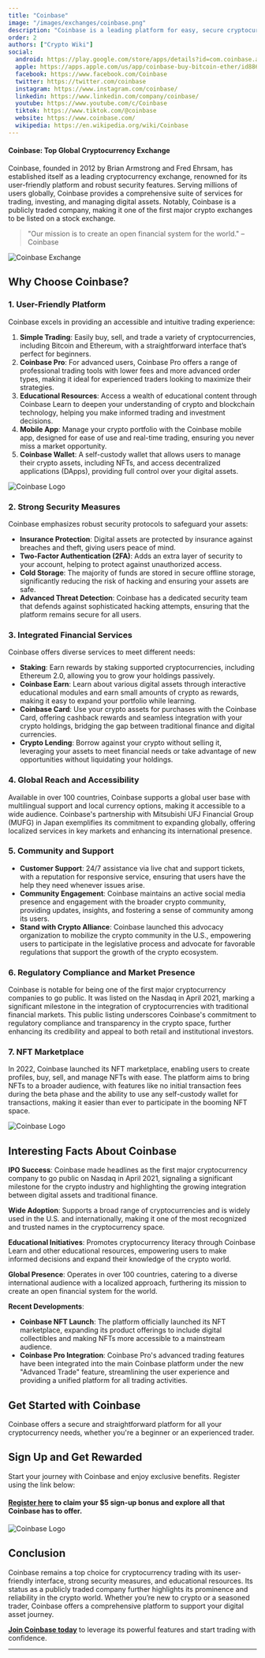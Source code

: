```yaml
---
title: "Coinbase"
image: "/images/exchanges/coinbase.png"
description: "Coinbase is a leading platform for easy, secure cryptocurrency trading and investment."
order: 2
authors: ["Crypto Wiki"]
social:
  android: https://play.google.com/store/apps/details?id=com.coinbase.android
  apple: https://apps.apple.com/us/app/coinbase-buy-bitcoin-ether/id886427730
  facebook: https://www.facebook.com/Coinbase
  twitter: https://twitter.com/coinbase
  instagram: https://www.instagram.com/coinbase/
  linkedin: https://www.linkedin.com/company/coinbase/
  youtube: https://www.youtube.com/c/Coinbase
  tiktok: https://www.tiktok.com/@coinbase
  website: https://www.coinbase.com/
  wikipedia: https://en.wikipedia.org/wiki/Coinbase
---
```


#### Coinbase: Top Global Cryptocurrency Exchange

Coinbase, founded in 2012 by Brian Armstrong and Fred Ehrsam, has established itself as a leading cryptocurrency exchange, renowned for its user-friendly platform and robust security features. Serving millions of users globally, Coinbase provides a comprehensive suite of services for trading, investing, and managing digital assets. Notably, Coinbase is a publicly traded company, making it one of the first major crypto exchanges to be listed on a stock exchange.

> "Our mission is to create an open financial system for the world." – Coinbase

![Coinbase Exchange](/images/exchanges/coinbase.png)

## Why Choose Coinbase?

### 1. User-Friendly Platform

Coinbase excels in providing an accessible and intuitive trading experience:

1. **Simple Trading**: Easily buy, sell, and trade a variety of cryptocurrencies, including Bitcoin and Ethereum, with a straightforward interface that’s perfect for beginners.
2. **Coinbase Pro**: For advanced users, Coinbase Pro offers a range of professional trading tools with lower fees and more advanced order types, making it ideal for experienced traders looking to maximize their strategies.
3. **Educational Resources**: Access a wealth of educational content through Coinbase Learn to deepen your understanding of crypto and blockchain technology, helping you make informed trading and investment decisions.
4. **Mobile App**: Manage your crypto portfolio with the Coinbase mobile app, designed for ease of use and real-time trading, ensuring you never miss a market opportunity.
5. **Coinbase Wallet**: A self-custody wallet that allows users to manage their crypto assets, including NFTs, and access decentralized applications (DApps), providing full control over your digital assets.

![Coinbase Logo](/images/posts/coinbase-wallet.png)

### 2. Strong Security Measures

Coinbase emphasizes robust security protocols to safeguard your assets:

- **Insurance Protection**: Digital assets are protected by insurance against breaches and theft, giving users peace of mind.
- **Two-Factor Authentication (2FA)**: Adds an extra layer of security to your account, helping to protect against unauthorized access.
- **Cold Storage**: The majority of funds are stored in secure offline storage, significantly reducing the risk of hacking and ensuring your assets are safe.
- **Advanced Threat Detection**: Coinbase has a dedicated security team that defends against sophisticated hacking attempts, ensuring that the platform remains secure for all users.

### 3. Integrated Financial Services

Coinbase offers diverse services to meet different needs:

- **Staking**: Earn rewards by staking supported cryptocurrencies, including Ethereum 2.0, allowing you to grow your holdings passively.
- **Coinbase Earn**: Learn about various digital assets through interactive educational modules and earn small amounts of crypto as rewards, making it easy to expand your portfolio while learning.
- **Coinbase Card**: Use your crypto assets for purchases with the Coinbase Card, offering cashback rewards and seamless integration with your crypto holdings, bridging the gap between traditional finance and digital currencies.
- **Crypto Lending**: Borrow against your crypto without selling it, leveraging your assets to meet financial needs or take advantage of new opportunities without liquidating your holdings.

### 4. Global Reach and Accessibility

Available in over 100 countries, Coinbase supports a global user base with multilingual support and local currency options, making it accessible to a wide audience. Coinbase's partnership with Mitsubishi UFJ Financial Group (MUFG) in Japan exemplifies its commitment to expanding globally, offering localized services in key markets and enhancing its international presence.

### 5. Community and Support

- **Customer Support**: 24/7 assistance via live chat and support tickets, with a reputation for responsive service, ensuring that users have the help they need whenever issues arise.
- **Community Engagement**: Coinbase maintains an active social media presence and engagement with the broader crypto community, providing updates, insights, and fostering a sense of community among its users.
- **Stand with Crypto Alliance**: Coinbase launched this advocacy organization to mobilize the crypto community in the U.S., empowering users to participate in the legislative process and advocate for favorable regulations that support the growth of the crypto ecosystem.

### 6. Regulatory Compliance and Market Presence

Coinbase is notable for being one of the first major cryptocurrency companies to go public. It was listed on the Nasdaq in April 2021, marking a significant milestone in the integration of cryptocurrencies with traditional financial markets. This public listing underscores Coinbase's commitment to regulatory compliance and transparency in the crypto space, further enhancing its credibility and appeal to both retail and institutional investors.

### 7. NFT Marketplace

In 2022, Coinbase launched its NFT marketplace, enabling users to create profiles, buy, sell, and manage NFTs with ease. The platform aims to bring NFTs to a broader audience, with features like no initial transaction fees during the beta phase and the ability to use any self-custody wallet for transactions, making it easier than ever to participate in the booming NFT space.

![Coinbase Logo](/images/posts/coinbase-office.jpg)

## Interesting Facts About Coinbase

**IPO Success**: Coinbase made headlines as the first major cryptocurrency company to go public on Nasdaq in April 2021, signaling a significant milestone for the crypto industry and highlighting the growing integration between digital assets and traditional finance.

**Wide Adoption**: Supports a broad range of cryptocurrencies and is widely used in the U.S. and internationally, making it one of the most recognized and trusted names in the cryptocurrency space.

**Educational Initiatives**: Promotes cryptocurrency literacy through Coinbase Learn and other educational resources, empowering users to make informed decisions and expand their knowledge of the crypto world.

**Global Presence**: Operates in over 100 countries, catering to a diverse international audience with a localized approach, furthering its mission to create an open financial system for the world.

**Recent Developments**:

- **Coinbase NFT Launch**: The platform officially launched its NFT marketplace, expanding its product offerings to include digital collectibles and making NFTs more accessible to a mainstream audience.
- **Coinbase Pro Integration**: Coinbase Pro's advanced trading features have been integrated into the main Coinbase platform under the new "Advanced Trade" feature, streamlining the user experience and providing a unified platform for all trading activities.

## Get Started with Coinbase

Coinbase offers a secure and straightforward platform for all your cryptocurrency needs, whether you're a beginner or an experienced trader.

## Sign Up and Get Rewarded

Start your journey with Coinbase and enjoy exclusive benefits. Register using the link below:

#### **[Register here](https://coinbase.com/join/8CXGA44?src=referral-link) to claim your $5 sign-up bonus and explore all that Coinbase has to offer.**

![Coinbase Logo](/images/posts/coinbase-app.jpg)

## Conclusion

Coinbase remains a top choice for cryptocurrency trading with its user-friendly interface, strong security measures, and educational resources. Its status as a publicly traded company further highlights its prominence and reliability in the crypto world. Whether you’re new to crypto or a seasoned trader, Coinbase offers a comprehensive platform to support your digital asset journey.

**[Join Coinbase today](https://coinbase.com/join/8CXGA44?src=referral-link)** to leverage its powerful features and start trading with confidence.

---
